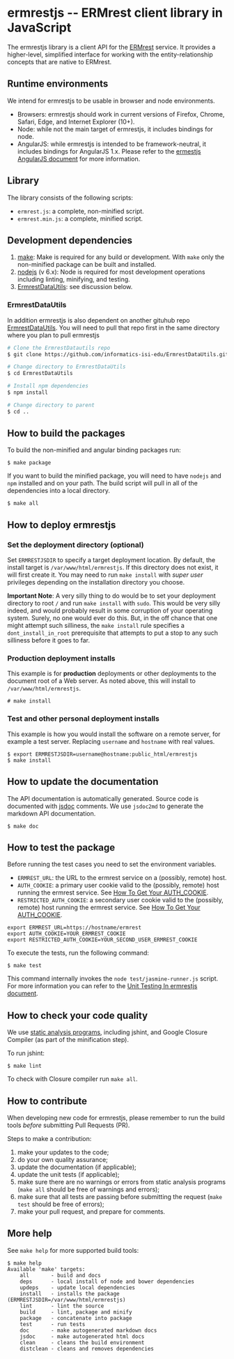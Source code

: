 # ermrestjs -- ERMrest client library in JavaScript

The ermrestjs library is a client API for the
[ERMrest](http://github.com/informatics-isi-edu/ermrest) service. It provides a higher-level, simplified interface for working with the entity-relationship concepts that are native to ERMrest.

## Runtime environments

We intend for ermrestjs to be usable in browser and node environments.
- Browsers: ermrestjs should work in current versions of Firefox, Chrome,
    Safari, Edge, and Internet Explorer (10+).
- Node: while not the main target of ermrestjs, it includes bindings for
    node.
- AngularJS: while ermrestjs is intended to be framework-neutral, it includes
    bindings for AngularJS 1.x. Please refer to the [ermestjs AngularJS document](dev-docs/angular.md) for more information.

## Library

The library consists of the following scripts:
- `ermrest.js`: a complete, non-minified script.
- `ermrest.min.js`: a complete, minified script.

## Development dependencies

1. [make](https://en.wikipedia.org/wiki/Makefile): Make is required for any build or development. With `make` only the non-minified package can be built and installed.
2. [nodejs](https://www.nodejs.org) (v 6.x): Node is required for most development operations including linting, minifying, and testing.
3. [ErmrestDataUtils](#ermrestdatautils): see discussion below.

### ErmrestDataUtils

In addition ermrestjs is also dependent on another gituhub repo [ErmrestDataUtils](https://github.com/informatics-isi-edu/ErmrestDataUtils). You will need to pull that repo first in the same directory where you plan to pull ermrestjs

```sh
# Clone the ErmrestDatautils repo
$ git clone https://github.com/informatics-isi-edu/ErmrestDataUtils.git

# Change directory to ErmrestDataUtils
$ cd ErmrestDataUtils

# Install npm dependencies
$ npm install

# Change directory to parent
$ cd ..
```


## How to build the packages

To build the non-minified and angular binding packages run:
```
$ make package
```

If you want to build the minified package, you will need to have `nodejs` and
`npm` installed and on your path. The build script will pull in all of the
dependencies into a local directory.

```
$ make all
```

## How to deploy ermrestjs

### Set the deployment directory (optional)

Set `ERMRESTJSDIR` to specify a target deployment location. By default, the
install target is `/var/www/html/ermrestjs`. If this directory does not exist,
it will first create it. You may need to run `make install` with _super user_
privileges depending on the installation directory you choose.

**Important Note**: A very silly thing to do would be to set your deployment directory to root `/` and run `make install` with `sudo`. This would be very silly indeed, and would probably result in some corruption of your operating system. Surely, no one would ever do this. But, in the off chance that one might attempt such silliness, the `make install` rule specifies a `dont_install_in_root` prerequisite that attempts to put a stop to any such silliness before it goes to far.

### Production deployment installs

This example is for **production** deployments or other deployments to the document root of a Web server. As noted above, this will install to `/var/www/html/ermrestjs`.

```
# make install
```

### Test and other personal deployment installs

This example is how you would install the software on a remote server, for example a test server. Replacing `username` and `hostname` with real values.

```
$ export ERMRESTJSDIR=username@hostname:public_html/ermrestjs
$ make install
```

## How to update the documentation

The API documentation is automatically generated. Source code is documented with
[jsdoc](http://usejsdoc.org/) comments. We use `jsdoc2md` to generate the
markdown API documentation.

```
$ make doc
```

## How to test the package

Before running the test cases you need to set the environment variables.
- `ERMREST_URL`: the URL to the ermrest service on a (possibly, remote) host.
- `AUTH_COOKIE`: a primary user cookie valid to the (possibly, remote) host running the ermrest service. See [How To Get Your AUTH_COOKIE](dev-docs/unit-test.md#how-to-get-your-auth_cookie).
- `RESTRICTED_AUTH_COOKIE`: a secondary user cookie valid to the (possibly, remote) host running the ermrest service.  See [How To Get Your AUTH_COOKIE](dev-docs/unit-test.md#how-to-get-your-auth_cookie).

```
export ERMREST_URL=https://hostname/ermrest
export AUTH_COOKIE=YOUR_ERMREST_COOKIE
export RESTRICTED_AUTH_COOKIE=YOUR_SECOND_USER_ERMREST_COOKIE
```

To execute the tests, run the following command:

```
$ make test
```

This command internally invokes the `node test/jasmine-runner.js` script.
For more information you can refer to the [Unit Testing In ermrestjs document](dev-docs/unit-test.md).


## How to check your code quality

We use [static analysis programs](https://en.wikipedia.org/wiki/Static_program_analysis),
including jshint, and Google Closure Compiler (as part of the minification
step).

To run jshint:
```
$ make lint
```

To check with Closure compiler run `make all`.

## How to contribute

When developing new code for ermrestjs, please remember to run the build tools
_before_ submitting Pull Requests (PR).

Steps to make a contribution:

1. make your updates to the code;
2. do your own quality assurance;
3. update the documentation (if applicable);
4. update the unit tests (if applicable);
5. make sure there are no warnings or errors from static analysis programs
  (`make all` should be free of warnings and errors);
6. make sure that all tests are passing before submitting the request
  (`make test` should be free of errors);
7. make your pull request, and prepare for comments.

## More help

See `make help` for more supported build tools:
```
$ make help
Available 'make' targets:
    all       - build and docs
    deps      - local install of node and bower dependencies
    updeps    - update local dependencies
    install   - installs the package (ERMRESTJSDIR=/var/www/html/ermrestjs)
    lint      - lint the source
    build     - lint, package and minify
    package   - concatenate into package
    test      - run tests
    doc       - make autogenerated markdown docs
    jsdoc     - make autogenerated html docs
    clean     - cleans the build environment
    distclean - cleans and removes dependencies
```
